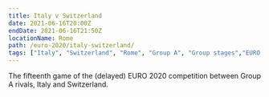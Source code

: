```yaml
---
title: Italy v Switzerland
date: 2021-06-16T20:00Z
endDate: 2021-06-16T21:50Z
locationName: Rome
path: /euro-2020/italy-switzerland/
tags: ["Italy", "Switzerland", "Rome", "Group A", "Group stages","EURO 2020"]
---
```


The fifteenth game of the (delayed) EURO 2020 competition between Group A rivals, Italy and Switzerland.